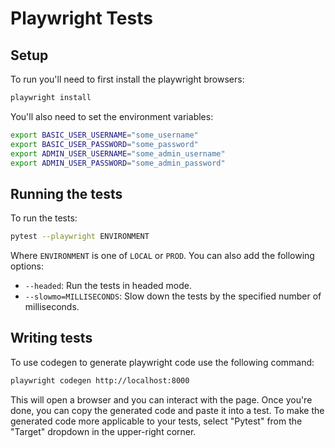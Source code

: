 # Playwright Tests

## Setup

To run you'll need to first install the playwright browsers:

```bash
playwright install
```

You'll also need to set the environment variables:

```bash
export BASIC_USER_USERNAME="some_username"
export BASIC_USER_PASSWORD="some_password"
export ADMIN_USER_USERNAME="some_admin_username"
export ADMIN_USER_PASSWORD="some_admin_password"
```

## Running the tests

To run the tests:

```bash
pytest --playwright ENVIRONMENT
```

Where `ENVIRONMENT` is one of `LOCAL` or `PROD`. You can also add the following options:

- `--headed`: Run the tests in headed mode.
- `--slowmo=MILLISECONDS`: Slow down the tests by the specified number of milliseconds.

## Writing tests

To use codegen to generate playwright code use the following command:

```bash
playwright codegen http://localhost:8000
```

This will open a browser and you can interact with the page. Once you're done, you can copy the generated code and paste it into a test. To make the generated code more applicable to your tests, select "Pytest" from the "Target" dropdown in the upper-right corner.
